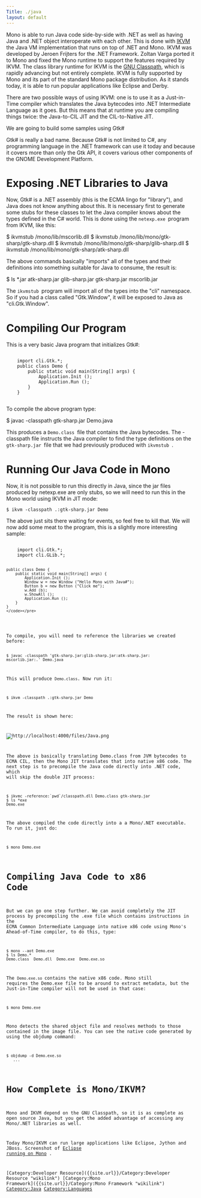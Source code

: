 ```yaml
---
Title: ./java
layout: default
---
```


Mono is able to run Java code side-by-side with .NET as well as having
Java and .NET object interoperate with each other. This is done with
[IKVM](http://www.ikvm.net) the Java VM implementation that runs on top
of .NET and Mono. IKVM was developed by Jeroen Frijters for the .NET
Framework. Zoltan Varga ported it to Mono and fixed the Mono runtime to
support the features required by IKVM. The class library runtime for
IKVM is the [GNU
Classpath](http://www.gnu.org/software/classpath/classpath.html), which
is rapidly advancing but not entirely complete. IKVM is fully supported
by Mono and its part of the standard Mono package distribution. As it
stands today, it is able to run popular applications like Eclipse and
Derby.

There are two possible ways of using IKVM: one is to use it as a
Just-in-Time compiler which translates the Java bytecodes into .NET
Intermediate Language as it goes. But this means that at runtime you are
compiling things twice: the Java-to-CIL JIT and the CIL-to-Native JIT.

We are going to build some samples using Gtk\#

Gtk\# is really a bad name. Because Gtk\# is not limited to C\#, any
programming language in the .NET framework can use it today and because
it covers more than only the Gtk API, it covers various other components
of the GNOME Development Platform.

Exposing .NET Libraries to Java
===============================

Now, Gtk\# is a .NET assembly (this is the ECMA lingo for "library"),
and Java does not know anything about this. It is necessary first to
generate some stubs for these classes to let the Java compiler knows
about the types defined in the C\# world. This is done using the
`netexp.exe `program from IKVM, like this:

<bash> \$ ikvmstub /mono/lib/mscorlib.dll \$ ikvmstub
/mono/lib/mono/gtk-sharp/gtk-sharp.dll \$ ikvmstub
/mono/lib/mono/gtk-sharp/glib-sharp.dll \$ ikvmstub
/mono/lib/mono/gtk-sharp/atk-sharp.dll </bash>

The above commands basically "imports" all of the types and their
definitions into something suitable for Java to consume, the result is:

<bash> \$ ls \*.jar atk-sharp.jar glib-sharp.jar gtk-sharp.jar
mscorlib.jar </bash>

The `ikvmstub `program will import all of the types into the "cli"
namespace. So if you had a class called "Gtk.Window", it will be exposed
to Java as "cli.Gtk.Window".

Compiling Our Program
=====================

This is a very basic Java program that initializes Gtk\#:

<div class="csharp">
    <pre><code>
    import cli.Gtk.*;
    public class Demo {
        public static void main(String[] args) {
            Application.Init ();
            Application.Run ();
        }
    }
    </code></pre>

</div>
To compile the above program type:

<bash> \$ javac -classpath gtk-sharp.jar Demo.java </bash>

This produces a `Demo.class `file that contains the Java bytecodes. The
-classpath file instructs the Java compiler to find the type definitions
on the `gtk-sharp.jar `file that we had previously produced with
`ikvmstub `.

Running Our Java Code in Mono
=============================

Now, it is not possible to run this directly in Java, since the jar
files produced by netexp.exe are only stubs, so we will need to run this
in the Mono world using IKVM in JIT mode:

    $ ikvm -classpath .:gtk-sharp.jar Demo

The above just sits there waiting for events, so feel free to kill that.
We will now add some meat to the program, this is a slightly more
interesting sample:

<div class="csharp">
    <pre><code>
    import cli.Gtk.*;
    import cli.GLib.*;

    public class Demo {
        public static void main(String[] args) {
            Application.Init ();
            Window w = new Window ("Hello Mono with Java#");
            Button b = new Button ("Click me");
            w.Add (b);
            w.ShowAll ();
            Application.Run ();
        }
    }
    </code></pre>

</div>
To compile, you will need to reference the libraries we created before:

    $ javac -classpath 'gtk-sharp.jar:glib-sharp.jar:atk-sharp.jar:
    mscorlib.jar:.' Demo.java

This will produce `Demo.class`. Now run it:

    $ ikvm -classpath .:gtk-sharp.jar Demo

The result is shown here:

![](http://localhost:4000/files/Java.png "http://localhost:4000/files/Java.png")

The above is basically translating Demo.class from JVM bytecodes to ECMA
CIL, then the Mono JIT translates that into native x86 code. The next
step is to precompile the Java code directly into .NET code, which will
skip the double JIT process:

    $ ikvmc -reference:`pwd`/classpath.dll Demo.class gtk-sharp.jar
    $ ls *exe
    Demo.exe

The above compiled the code directly into a a Mono/.NET executable. To
run it, just do:

    $ mono Demo.exe

Compiling Java Code to x86 Code
===============================

But we can go one step further. We can avoid completely the JIT process
by precompiling the .exe file which contains instructions in the ECMA
Common Intermediate Language into native x86 code using Mono's
Ahead-of-Time compiler, to do this, type:

    $ mono --aot Demo.exe
    $ ls Demo.*
    Demo.class  Demo.dll  Demo.exe  Demo.exe.so

The `Demo.exe.so `contains the native x86 code. Mono still requires the
Demo.exe file to be around to extract metadata, but the Just-in-Time
compiler will not be used in that case:

    $ mono Demo.exe

Mono detects the shared object file and resolves methods to those
contained in the image file. You can see the native code generated by
using the objdump command:

    $ objdump -d Demo.exe.so
       ...

How Complete is Mono/IKVM?
==========================

Mono and IKVM depend on the GNU Classpath, so it is as complete as open
source Java, but you get the added advantage of accessing any Mono/.NET
libraries as well.

Today Mono/IKVM can run large applications like Eclipse, Jython and
JBoss. Screenshot of [Eclipse running on
Mono](http://primates.ximian.com/~miguel/images/eclipse-mono.png) .

[Category:Developer Resource]({{site.url}}/Category:Developer Resource "wikilink")
[Category:Mono Framework]({{site.url}}/Category:Mono Framework "wikilink")
<Category:Java> <Category:Languages>
